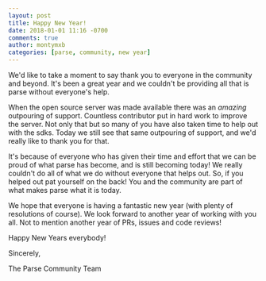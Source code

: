 ```yaml
---
layout: post
title: Happy New Year!
date: 2018-01-01 11:16 -0700
comments: true
author: montymxb
categories: [parse, community, new year]
---
```


We'd like to take a moment to say thank you to everyone in the community and beyond.
It's been a great year and we couldn't be providing all that is parse without everyone's help.

<!-- more -->

When the open source server was made available there was an _amazing_ outpouring of support.
Countless contributor put in hard work to improve the server.
Not only that but so many of you have also taken time to help out with the sdks.
Today we still see that same outpouring of support, and we'd really like to thank you for that.

It's because of everyone who has given their time and effort that we can be proud of what parse has become, and is still becoming today!
We really couldn't do all of what we do without everyone that helps out. So, if you helped out pat yourself on the back!
You and the community are part of what makes parse what it is today.

We hope that everyone is having a fantastic new year (with plenty of resolutions of course).
We look forward to another year of working with you all. Not to mention another year of PRs, issues and code reviews!

Happy New Years everybody!

Sincerely,

The Parse Community Team